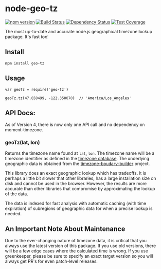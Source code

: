 # node-geo-tz
[![npm version](https://badge.fury.io/js/geo-tz.svg)](http://badge.fury.io/js/geo-tz) [![Build Status](https://travis-ci.org/evansiroky/node-geo-tz.svg?branch=master)](https://travis-ci.org/evansiroky/node-geo-tz) [![Dependency Status](https://david-dm.org/evansiroky/node-geo-tz.svg)](https://david-dm.org/evansiroky/node-geo-tz) [![Test Coverage](https://codeclimate.com/github/evansiroky/node-geo-tz/badges/coverage.svg)](https://codeclimate.com/github/evansiroky/node-geo-tz/coverage)

The most up-to-date and accurate node.js geographical timezone lookup package.  It's fast too!

## Install

`npm install geo-tz`

## Usage

    var geoTz = require('geo-tz')

    geoTz.tz(47.650499, -122.350070)  // 'America/Los_Angeles'

## API Docs:

As of Version 4, there is now only one API call and no dependency on moment-timezone.

### geoTz(lat, lon)

Returns the timezone name found at `lat`, `lon`.  The timezone name will be a timezone identifier as defined in the [timezone database](https://www.iana.org/time-zones).  The underlying geographic data is obtained from the [timezone-boudary-builder](https://github.com/evansiroky/timezone-boundary-builder) project.

This library does an exact geographic lookup which has tradeoffs.  It is perhaps a little bit slower that other libraries, has a large installation size on disk and cannot be used in the browser.  However, the results are more accurate than other libraries that compromise by approximating the lookup of the data.

The data is indexed for fast analysis with automatic caching (with time expiration) of subregions of geographic data for when a precise lookup is needed.

## An Important Note About Maintenance

Due to the ever-changing nature of timezone data, it is critical that you always use the latest version of this package.  If you use old versions, there will be a few edge cases where the calculated time is wrong.  If you use greenkeeper, please be sure to specify an exact target version so you will always get PR's for even patch-level releases.
